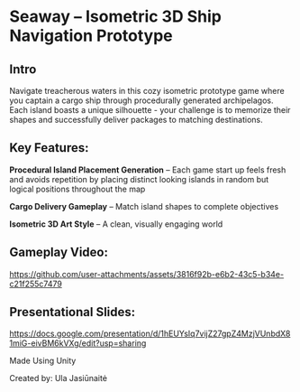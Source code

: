 # Seaway – Isometric 3D Ship Navigation Prototype

## Intro
Navigate treacherous waters in this cozy isometric prototype game where you captain a cargo ship through procedurally generated archipelagos. Each island boasts a unique silhouette - your challenge is to memorize their shapes and successfully deliver packages to matching destinations.

## Key Features:

<b>Procedural Island Placement Generation</b> – Each game start up feels fresh and avoids repetition by placing distinct looking islands in random but logical positions throughout the map

<b>Cargo Delivery Gameplay</b> – Match island shapes to complete objectives

<b>Isometric 3D Art Style</b> – A clean, visually engaging world

## Gameplay Video:

https://github.com/user-attachments/assets/3816f92b-e6b2-43c5-b34e-c21f255c7479

## Presentational Slides:

https://docs.google.com/presentation/d/1hEUYsIq7vijZ27gpZ4MzjVUnbdX81miG-eivBM6kVXg/edit?usp=sharing

Made Using Unity

Created by: Ula Jasiūnaitė
